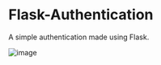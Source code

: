 # Flask-Authentication
A simple authentication made using Flask.

![image](https://user-images.githubusercontent.com/106553136/227745790-967aef27-822a-4f61-8131-c775a2ee0a79.png)
